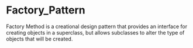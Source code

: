 # Factory_Pattern
Factory Method is a creational design pattern that provides an interface for creating objects in a superclass, but allows subclasses to alter the type of objects that will be created.


